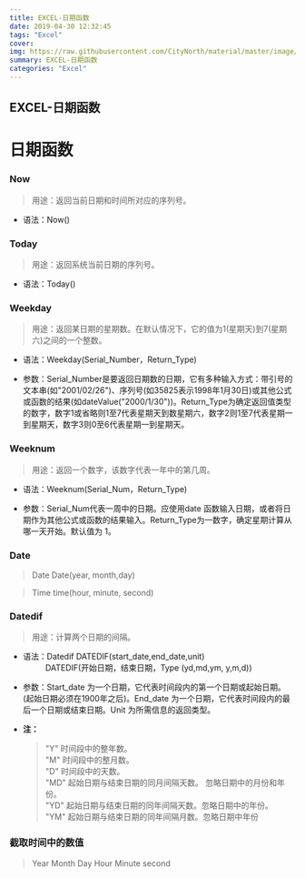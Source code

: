```yaml
---
title: EXCEL-日期函数
date: 2019-04-30 12:32:45
tags: "Excel"
cover: 
img: https://raw.githubusercontent.com/CityNorth/material/master/image/excel.png
summary: EXCEL-日期函数
categories: "Excel"
---
```

## EXCEL-日期函数

# 日期函数

### Now

> 用途：返回当前日期和时间所对应的序列号。

* 语法：Now()


### Today

> 用途：返回系统当前日期的序列号。

* 语法：Today()


### Weekday

> 用途：返回某日期的星期数。在默认情况下，它的值为1(星期天)到7(星期六)之间的一个整数。

* 语法：Weekday(Serial_Number，Return_Type)

* 参数：Serial_Number是要返回日期数的日期，它有多种输入方式：带引号的文本串(如"2001/02/26")、序列号(如35825表示1998年1月30日)或其他公式或函数的结果(如dateValue("2000/1/30"))。Return_Type为确定返回值类型的数字，数字1或省略则1至7代表星期天到数星期六，数字2则1至7代表星期一到星期天，数字3则0至6代表星期一到星期天。 

### Weeknum

> 用途：返回一个数字，该数字代表一年中的第几周。

* 语法：Weeknum(Serial_Num，Return_Type)

* 参数：Serial_Num代表一周中的日期。应使用date 函数输入日期，或者将日期作为其他公式或函数的结果输入。Return_Type为一数字，确定星期计算从哪一天开始。默认值为 1。

### Date 

> Date  Date(year, month,day)  

> Time time(hour, minute, second)   

### Datedif  

> 用途：计算两个日期的间隔。

* 语法：Datedif DATEDIF(start_date,end_date,unit)  
&nbsp;&nbsp; &nbsp; &nbsp; &nbsp; &nbsp;DATEDIF(开始日期，结束日期，Type (yd,md,ym, y,m,d))

* 参数：Start_date 为一个日期，它代表时间段内的第一个日期或起始日期。(起始日期必须在1900年之后)。End_date 为一个日期，它代表时间段内的最后一个日期或结束日期。Unit 为所需信息的返回类型。

* **注：** 
	> "Y" 时间段中的整年数。  
	> "M" 时间段中的整月数。  
	> "D" 时间段中的天数。  
	> "MD" 起始日期与结束日期的同月间隔天数。 忽略日期中的月份和年份。  
	> "YD" 起始日期与结束日期的同年间隔天数。忽略日期中的年份。  
	> "YM" 起始日期与结束日期的同年间隔月数。忽略日期中年份  


### 截取时间中的数值 

>Year
>Month
>Day
>Hour
>Minute
>second

